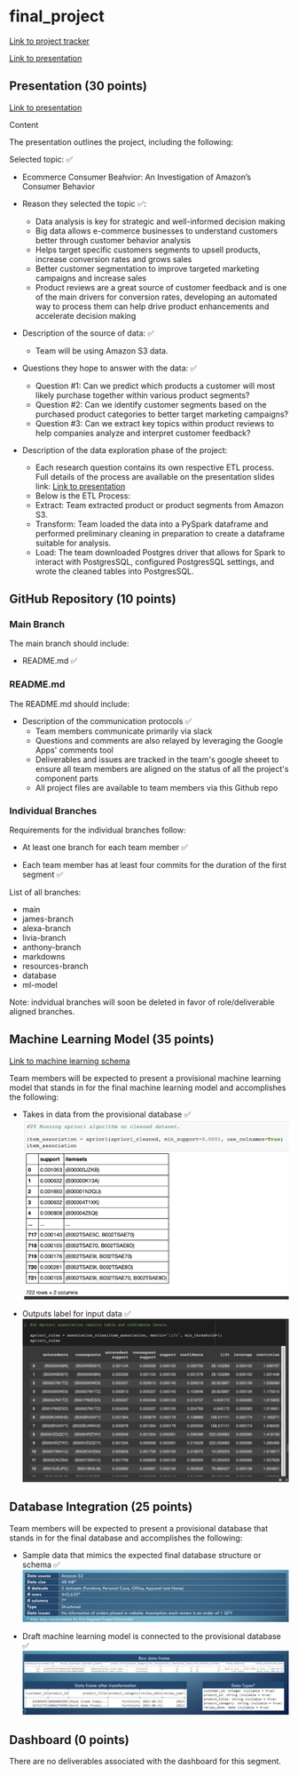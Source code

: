 # final_project

[Link to project tracker](https://docs.google.com/spreadsheets/d/1WJBlla5ap6cchO12OfbjRwCKj17eBbcxXQNUqc3g52o/edit#gid=2063972108)

[Link to presentation](https://docs.google.com/presentation/d/1BNm6gF_iD4guTDOlRPsiFmyAij_SqHRqjMEp_T4HXd8/edit)

## Presentation (30 points)

[Link to presentation](https://docs.google.com/presentation/d/1BNm6gF_iD4guTDOlRPsiFmyAij_SqHRqjMEp_T4HXd8/edit#slide=id.gd0128d9d41_0_4)

Content

The presentation outlines the project, including the following:

Selected topic: ✅
- Ecommerce Consumer Beahvior: An Investigation of Amazon’s Consumer Behavior

- Reason they selected the topic ✅:
  - Data analysis is key for strategic and well-informed decision making
  - Big data allows e-commerce businesses to understand customers better through customer behavior analysis
  - Helps target specific customers segments to upsell products, increase conversion rates and grows sales
  - Better customer segmentation to improve targeted marketing campaigns and increase sales
  - Product reviews are a great source of customer feedback and is one of the main drivers for conversion rates, developing an automated way to process them can help drive product enhancements and accelerate decision making

- Description of the source of data: ✅
  - Team will be using Amazon S3 data.

- Questions they hope to answer with the data: ✅
  - Question #1: Can we predict which products a customer will most likely purchase together within various product segments?
  - Question #2: Can we identify customer segments based on the purchased product categories to better target marketing campaigns?
  - Question #3: Can we extract key topics within product reviews to help companies analyze and interpret customer feedback?

- Description of the data exploration phase of the project: 
  - Each research question contains its own respective ETL process. Full details of the process are available on the presentation slides link: [Link to presentation](https://docs.google.com/presentation/d/1BNm6gF_iD4guTDOlRPsiFmyAij_SqHRqjMEp_T4HXd8/edit)
  - Below is the ETL Process:
   - Extract: Team extracted product or product segments from Amazon S3.
   - Transform: Team loaded the data into a PySpark dataframe and performed preliminary cleaning in preparation to create a dataframe suitable for analysis.
   - Load: The team downloaded Postgres driver that allows for Spark to interact with PostgresSQL, configured PostgresSQL settings, and wrote the cleaned tables into PostgresSQL.


## GitHub Repository (10 points)

### Main Branch

The main branch should include:

- README.md :white_check_mark:

### README.md

The README.md should include:

- Description of the communication protocols :white_check_mark:
  - Team members communicate primarily via slack
  - Questions and comments are also relayed by leveraging the Google Apps' comments tool
  - Deliverables and issues are tracked in the team's google sheeet to ensure all team members are aligned on the status of all the project's component parts
  - All project files are available to team members via this Github repo

### Individual Branches

Requirements for the individual branches follow:

- At least one branch for each team member :white_check_mark:

- Each team member has at least four commits for the duration of the first segment :white_check_mark:

List of all branches:

- main
- james-branch
- alexa-branch
- livia-branch
- anthony-branch
- markdowns
- resources-branch
- database
- ml-model

Note: indvidual branches will soon be deleted in favor of role/deliverable aligned branches.

## Machine Learning Model (35 points)

[Link to machine learning schema](https://docs.google.com/document/d/1KiMA-ZG77uDJ1l1j62DKldMrqqjs5tJmXGeLCcyKyWo/edit)

Team members will be expected to present a provisional machine learning model that stands in for the final machine learning model and accomplishes the following:

- Takes in data from the provisional database :white_check_mark:
![ml-screenshot-1](resources/md-imgs/take-in-50.png)

- Outputs label for input data :white_check_mark:
![ml-screenshot-3](resources/md-imgs/apriori-output-unsorted.png)

## Database Integration (25 points)

Team members will be expected to present a provisional database that stands in for the final database and accomplishes the following:

- Sample data that mimics the expected final database structure or schema :white_check_mark:
![db-screenshot-1](resources/md-imgs/data-summary.png)

- Draft machine learning model is connected to the provisional database :white_check_mark:
![db-screenshot-2](resources/md-imgs/dtypes-screenshot.png)

## Dashboard (0 points)

There are no deliverables associated with the dashboard for this segment.
